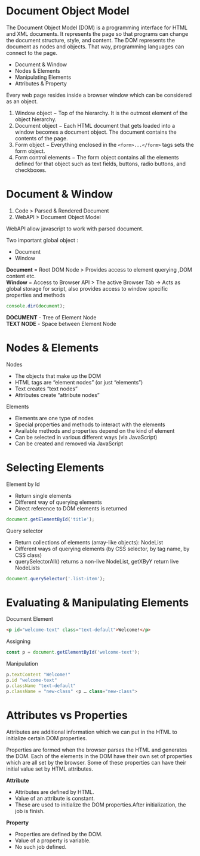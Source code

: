 # Document Object Model

The Document Object Model (DOM) is a programming interface for HTML and XML documents. It represents the page so that programs can change the document structure, style, and content. The DOM represents the document as nodes and objects. That way, programming languages can connect to the page.

- Document & Window
- Nodes & Elements
- Manipulating Elements
- Attributes & Property

Every web page resides inside a browser window which can be considered as an object.

1. Window object − Top of the hierarchy. It is the outmost element of the object hierarchy.
2. Document object − Each HTML document that gets loaded into a window becomes a document object. The document contains the contents of the page.
3. Form object − Everything enclosed in the `<form>...</form>` tags sets the form object.
4. Form control elements − The form object contains all the elements defined for that object such as text fields, buttons, radio buttons, and checkboxes.

# Document & Window

1. Code > Parsed & Rendered Document
2. WebAPI > Document Object Model

WebAPI allow javascript to work with parsed document.

Two important global object :

- Document
- Window

**Document** = Root DOM Node > Provides access to element querying ,DOM content etc.<br/> **Window** = Access to Browser API > The active Browser Tab -> Acts as global storage for script, also provides access to window specific properties and methods

```js
console.dir(document);
```

**DOCUMENT** - Tree of Element Node<br/> **TEXT NODE** - Space between Element Node

# Nodes & Elements

Nodes

- The objects that make up the DOM
- HTML tags are “element nodes” (or just “elements”)
- Text creates “text nodes”
- Attributes create “attribute nodes”

Elements

- Elements are one type of nodes
- Special properties and methods to interact with the elements
- Available methods and properties depend on the kind of element
- Can be selected in various different ways (via JavaScript)
- Can be created and removed via JavaScript

# Selecting Elements

Element by Id

- Return single elements
- Different way of querying elements
- Direct reference to DOM elements is returned

```js
document.getElementById('title');
```

Query selector

- Return collections of elements (array-like objects): NodeList
- Different ways of querying elements (by CSS selector, by tag name, by CSS class)
- querySelectorAll() returns a non-live NodeList, getXByY return live NodeLists

```js
document.querySelector('.list-item');
```

# Evaluating & Manipulating Elements

Document Element

```html
<p id="welcome-text" class="text-default">Welcome!</p>
```

Assigning

```js
const p = document.getElementById('welcome-text');
```

Manipulation

```js
p.textContent "Welcome!"
p.id "welcome-text"
p.className "text-default"
p.className = "new-class" <p … class="new-class">
```

# Attributes vs Properties

Attributes are additional information which we can put in the HTML to initialize certain DOM properties.

Properties are formed when the browser parses the HTML and generates the DOM. Each of the elements in the DOM have their own set of properties which are all set by the browser. Some of these properties can have their initial value set by HTML attributes.

**Attribute**

- Attributes are defined by HTML.
- Value of an attribute is constant.
- These are used to initialize the DOM properties.After initialization, the job is finish.

**Property**

- Properties are defined by the DOM.
- Value of a property is variable.
- No such job defined.
